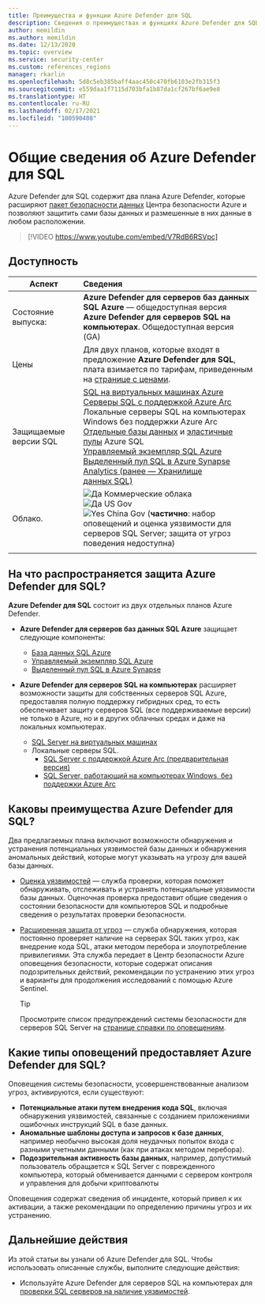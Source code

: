 ```yaml
---
title: Преимущества и функции Azure Defender для SQL
description: Сведения о преимуществах и функциях Azure Defender для SQL.
author: memildin
ms.author: memildin
ms.date: 12/13/2020
ms.topic: overview
ms.service: security-center
ms.custom: references_regions
manager: rkarlin
ms.openlocfilehash: 5d8c5eb385baff4aac450c470fb6103e2fb315f3
ms.sourcegitcommit: e559daa1f7115d703bfa1b87da1cf267bf6ae9e8
ms.translationtype: HT
ms.contentlocale: ru-RU
ms.lasthandoff: 02/17/2021
ms.locfileid: "100590408"
---
```

# <a name="introduction-to-azure-defender-for-sql"></a>Общие сведения об Azure Defender для SQL

Azure Defender для SQL содержит два плана Azure Defender, которые расширяют [пакет безопасности данных](../azure-sql/database/azure-defender-for-sql.md) Центра безопасности Azure и позволяют защитить сами базы данных и размешенные в них данные в любом расположении. 

> [!VIDEO https://www.youtube.com/embed/V7RdB6RSVpc]

## <a name="availability"></a>Доступность

|Аспект|Сведения|
|----|:----|
|Состояние выпуска:|**Azure Defender для серверов баз данных SQL Azure** — общедоступная версия<br>**Azure Defender для серверов SQL на компьютерах**. Общедоступная версия (GA) |
|Цены|Для двух планов, которые входят в предложение **Azure Defender для SQL**, плата взимается по тарифам, приведенным на [странице с ценами](security-center-pricing.md).|
|Защищаемые версии SQL|[SQL на виртуальных машинах Azure](../azure-sql/virtual-machines/windows/sql-server-on-azure-vm-iaas-what-is-overview.md)<br>[Серверы SQL с поддержкой Azure Arc](/sql/sql-server/azure-arc/overview)<br>Локальные серверы SQL на компьютерах Windows без поддержки Azure Arc<br>[Отдельные базы данных](../azure-sql/database/single-database-overview.md) и [эластичные пулы](../azure-sql/database/elastic-pool-overview.md) Azure SQL<br>[Управляемый экземпляр SQL Azure](../azure-sql/managed-instance/sql-managed-instance-paas-overview.md)<br>[Выделенный пул SQL в Azure Synapse Analytics (ранее — Хранилище данных SQL)](../synapse-analytics/sql-data-warehouse/sql-data-warehouse-overview-what-is.md)|
|Облако.|![Да](./media/icons/yes-icon.png) Коммерческие облака<br>![Да](./media/icons/yes-icon.png) US Gov<br>![Yes](./media/icons/yes-icon.png) China Gov (**частично**: набор оповещений и оценка уязвимости для серверов SQL Server; защита от угроз поведения недоступна)|
|||

## <a name="what-does-azure-defender-for-sql-protect"></a>На что распространяется защита Azure Defender для SQL?

**Azure Defender для SQL** состоит из двух отдельных планов Azure Defender.

- **Azure Defender для серверов баз данных SQL Azure** защищает следующие компоненты:
    - [База данных SQL Azure](../azure-sql/database/sql-database-paas-overview.md)
    - [Управляемый экземпляр SQL Azure](../azure-sql/managed-instance/sql-managed-instance-paas-overview.md)
    - [Выделенный пул SQL в Azure Synapse](../synapse-analytics/sql-data-warehouse/sql-data-warehouse-overview-what-is.md)

- **Azure Defender для серверов SQL на компьютерах** расширяет возможности защиты для собственных серверов SQL Azure, предоставляя полную поддержку гибридных сред, то есть обеспечивает защиту серверов SQL (все поддерживаемые версии) не только в Azure, но и в других облачных средах и даже на локальных компьютерах.
    - [SQL Server на виртуальных машинах](https://azure.microsoft.com/services/virtual-machines/sql-server/)
    - Локальные серверы SQL.
        - [SQL Server с поддержкой Azure Arc (предварительная версия)](https://docs.microsoft.com/sql/sql-server/azure-arc/overview)
        - [SQL Server, работающий на компьютерах Windows, без поддержки Azure Arc](../azure-monitor/agents/agent-windows.md)


## <a name="what-are-the-benefits-of-azure-defender-for-sql"></a>Каковы преимущества Azure Defender для SQL?

Два предлагаемых плана включают возможности обнаружения и устранения потенциальных уязвимостей базы данных и обнаружения аномальных действий, которые могут указывать на угрозу для вашей базы данных.

- [Оценка уязвимостей](../azure-sql/database/sql-vulnerability-assessment.md) — служба проверки, которая поможет обнаруживать, отслеживать и устранять потенциальные уязвимости базы данных. Оценочная проверка предоставит общие сведения о состоянии безопасности для компьютеров SQL и подробные сведения о результатах проверки безопасности.

- [Расширенная защита от угроз](../azure-sql/database/threat-detection-overview.md) — служба обнаружения, которая постоянно проверяет наличие на серверах SQL таких угроз, как внедрение кода SQL, атаки методом перебора и злоупотребление привилегиями. Эта служба передает в Центр безопасности Azure оповещения безопасности, которые содержат описания подозрительных действий, рекомендации по устранению этих угроз и варианты для продолжения исследований с помощью Azure Sentinel. 
    > [!TIP]
    > Просмотрите список предупреждений системы безопасности для серверов SQL Server на [странице справки по оповещениям](alerts-reference.md#alerts-sql-db-and-warehouse).


## <a name="what-kind-of-alerts-does-azure-defender-for-sql-provide"></a>Какие типы оповещений предоставляет Azure Defender для SQL?

Оповещения системы безопасности, усовершенствованные анализом угроз, активируются, если существуют:

- **Потенциальные атаки путем внедрения кода SQL**, включая обнаружения уязвимостей, связанные с созданием приложениями ошибочных инструкций SQL в базе данных.
- **Аномальные шаблоны доступа и запросов к базе данных**, например необычно высокая доля неудачных попыток входа с разными учетными данными (как при атаках методом перебора).
- **Подозрительная активность базы данных**, например, допустимый пользователь обращается к SQL Server с поврежденного компьютера, который обменивается данными с сервером контроля и управления для добычи криптовалюты

Оповещения содержат сведения об инциденте, который привел к их активации, а также рекомендации по определению причины угроз и их устранению.



## <a name="next-steps"></a>Дальнейшие действия

Из этой статьи вы узнали об Azure Defender для SQL. Чтобы использовать описанные службы, выполните следующие действия:

- Используйте Azure Defender для серверов SQL на компьютерах для [проверки SQL серверов на наличие уязвимостей](defender-for-sql-usage.md).